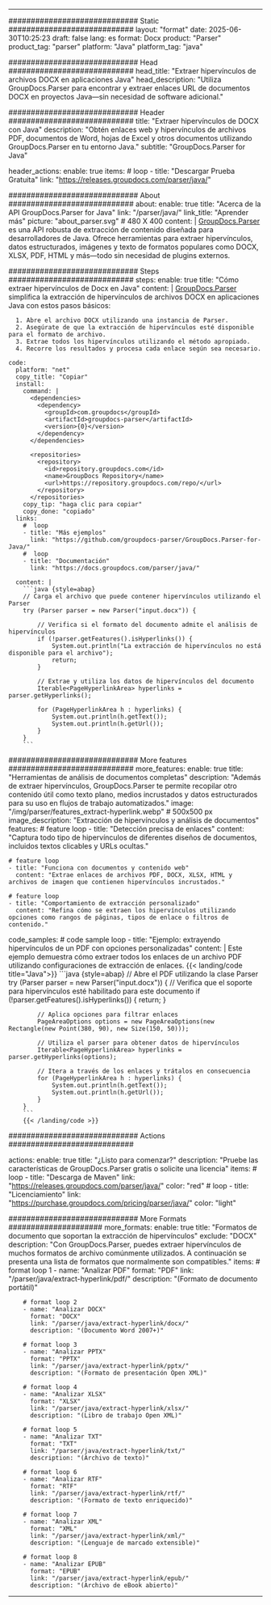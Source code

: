 


---
############################# Static ############################
layout: "format"
date:  2025-06-30T10:25:23
draft: false
lang: es
format: Docx
product: "Parser"
product_tag: "parser"
platform: "Java"
platform_tag: "java"

############################# Head ############################
head_title: "Extraer hipervínculos de archivos DOCX en aplicaciones Java"
head_description: "Utiliza GroupDocs.Parser para encontrar y extraer enlaces URL de documentos DOCX en proyectos Java—sin necesidad de software adicional."

############################# Header ############################
title: "Extraer hipervínculos de DOCX con Java" 
description: "Obtén enlaces web y hipervínculos de archivos PDF, documentos de Word, hojas de Excel y otros documentos utilizando GroupDocs.Parser en tu entorno Java."
subtitle: "GroupDocs.Parser for Java" 

header_actions:
  enable: true
  items:
    #  loop
    - title: "Descargar Prueba Gratuita"
      link: "https://releases.groupdocs.com/parser/java/"
      
############################# About ############################
about:
    enable: true
    title: "Acerca de la API GroupDocs.Parser for Java"
    link: "/parser/java/"
    link_title: "Aprender más"
    picture: "about_parser.svg" # 480 X 400
    content: |
       [GroupDocs.Parser](/parser/java/) es una API robusta de extracción de contenido diseñada para desarrolladores de Java. Ofrece herramientas para extraer hipervínculos, datos estructurados, imágenes y texto de formatos populares como DOCX, XLSX, PDF, HTML y más—todo sin necesidad de plugins externos.

############################# Steps ############################
steps:
    enable: true
    title: "Cómo extraer hipervínculos de Docx en Java"
    content: |
      [GroupDocs.Parser](/parser/java/) simplifica la extracción de hipervínculos de archivos DOCX en aplicaciones Java con estos pasos básicos:
      
      1. Abre el archivo DOCX utilizando una instancia de Parser.
      2. Asegúrate de que la extracción de hipervínculos esté disponible para el formato de archivo.
      3. Extrae todos los hipervínculos utilizando el método apropiado.
      4. Recorre los resultados y procesa cada enlace según sea necesario.
   
    code:
      platform: "net"
      copy_title: "Copiar"
      install:
        command: |
          <dependencies>
            <dependency>
              <groupId>com.groupdocs</groupId>
              <artifactId>groupdocs-parser</artifactId>
              <version>{0}</version>
            </dependency>
          </dependencies>

          <repositories>
            <repository>
              <id>repository.groupdocs.com</id>
              <name>GroupDocs Repository</name>
              <url>https://repository.groupdocs.com/repo/</url>
            </repository>
          </repositories>
        copy_tip: "haga clic para copiar"
        copy_done: "copiado"
      links:
        #  loop
        - title: "Más ejemplos"
          link: "https://github.com/groupdocs-parser/GroupDocs.Parser-for-Java/"
        #  loop
        - title: "Documentación"
          link: "https://docs.groupdocs.com/parser/java/"
          
      content: |
        ```java {style=abap}
        // Carga el archivo que puede contener hipervínculos utilizando el Parser
        try (Parser parser = new Parser("input.docx")) {

            // Verifica si el formato del documento admite el análisis de hipervínculos
            if (!parser.getFeatures().isHyperlinks()) {
                System.out.println("La extracción de hipervínculos no está disponible para el archivo");
                return;
            }

            // Extrae y utiliza los datos de hipervínculos del documento
            Iterable<PageHyperlinkArea> hyperlinks = parser.getHyperlinks();

            for (PageHyperlinkArea h : hyperlinks) {
                System.out.println(h.getText());
                System.out.println(h.getUrl());
            }
        }
        ```            

############################# More features ############################
more_features:
  enable: true
  title: "Herramientas de análisis de documentos completas"
  description: "Además de extraer hipervínculos, GroupDocs.Parser te permite recopilar otro contenido útil como texto plano, medios incrustados y datos estructurados para su uso en flujos de trabajo automatizados."
  image: "/img/parser/features_extract-hyperlink.webp" # 500x500 px
  image_description: "Extracción de hipervínculos y análisis de documentos"
  features:
    # feature loop
    - title: "Detección precisa de enlaces"
      content: "Captura todo tipo de hipervínculos de diferentes diseños de documentos, incluidos textos clicables y URLs ocultas."

    # feature loop
    - title: "Funciona con documentos y contenido web"
      content: "Extrae enlaces de archivos PDF, DOCX, XLSX, HTML y archivos de imagen que contienen hipervínculos incrustados."

    # feature loop
    - title: "Comportamiento de extracción personalizado"
      content: "Refina cómo se extraen los hipervínculos utilizando opciones como rangos de páginas, tipos de enlace o filtros de contenido."
      
  code_samples:
    # code sample loop
    - title: "Ejemplo: extrayendo hipervínculos de un PDF con opciones personalizadas"
      content: |
        Este ejemplo demuestra cómo extraer todos los enlaces de un archivo PDF utilizando configuraciones de extracción de enlaces.
        {{< landing/code title="Java">}}
        ```java {style=abap}
        //  Abre el PDF utilizando la clase Parser
        try (Parser parser = new Parser("input.docx"))
        {
            // Verifica que el soporte para hipervínculos esté habilitado para este documento
            if (!parser.getFeatures().isHyperlinks()) {
                return;
            }

            // Aplica opciones para filtrar enlaces
            PageAreaOptions options = new PageAreaOptions(new Rectangle(new Point(380, 90), new Size(150, 50)));

            // Utiliza el parser para obtener datos de hipervínculos
            Iterable<PageHyperlinkArea> hyperlinks = parser.getHyperlinks(options);

            // Itera a través de los enlaces y trátalos en consecuencia
            for (PageHyperlinkArea h : hyperlinks) {
                System.out.println(h.getText());
                System.out.println(h.getUrl());
            }
        }
        ```
        {{< /landing/code >}}


############################# Actions ############################

actions:
  enable: true
  title: "¿Listo para comenzar?"
  description: "Pruebe las características de GroupDocs.Parser gratis o solicite una licencia"
  items:
    #  loop
    - title: "Descarga de Maven"
      link: "https://releases.groupdocs.com/parser/java/"
      color: "red"
        #  loop
    - title: "Licenciamiento"
      link: "https://purchase.groupdocs.com/pricing/parser/java/"
      color: "light"


############################# More Formats #####################
more_formats:
    enable: true
    title: "Formatos de documento que soportan la extracción de hipervínculos"
    exclude: "DOCX"
    description: "Con GroupDocs.Parser, puedes extraer hipervínculos de muchos formatos de archivo comúnmente utilizados. A continuación se presenta una lista de formatos que normalmente son compatibles."
    items: 
        # format loop 1
        - name: "Analizar PDF"
          format: "PDF"
          link: "/parser/java/extract-hyperlink/pdf/"
          description: "(Formato de documento portátil)"
          
        # format loop 2
        - name: "Analizar DOCX"
          format: "DOCX"
          link: "/parser/java/extract-hyperlink/docx/"
          description: "(Documento Word 2007+)"
          
        # format loop 3
        - name: "Analizar PPTX"
          format: "PPTX"
          link: "/parser/java/extract-hyperlink/pptx/"
          description: "(Formato de presentación Open XML)"
          
        # format loop 4
        - name: "Analizar XLSX"
          format: "XLSX"
          link: "/parser/java/extract-hyperlink/xlsx/"
          description: "(Libro de trabajo Open XML)"
          
        # format loop 5
        - name: "Analizar TXT"
          format: "TXT"
          link: "/parser/java/extract-hyperlink/txt/"
          description: "(Archivo de texto)"
          
        # format loop 6
        - name: "Analizar RTF"
          format: "RTF"
          link: "/parser/java/extract-hyperlink/rtf/"
          description: "(Formato de texto enriquecido)"
          
        # format loop 7
        - name: "Analizar XML"
          format: "XML"
          link: "/parser/java/extract-hyperlink/xml/"
          description: "(Lenguaje de marcado extensible)"
          
        # format loop 8
        - name: "Analizar EPUB"
          format: "EPUB"
          link: "/parser/java/extract-hyperlink/epub/"
          description: "(Archivo de eBook abierto)"
         
          

---